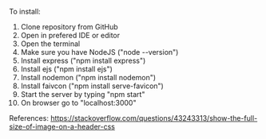 To install:
1. Clone repository from GitHub
2. Open in prefered IDE or editor
3. Open the terminal
4. Make sure you have NodeJS ("node --version")
5. Install express ("npm install express")
6. Install ejs ("npm install ejs")
7. Install nodemon ("npm install nodemon")
8. Install faivcon ("npm install serve-favicon")
9. Start the server by typing "npm start"
10. On browser go to "localhost:3000"


References:
https://stackoverflow.com/questions/43243313/show-the-full-size-of-image-on-a-header-css